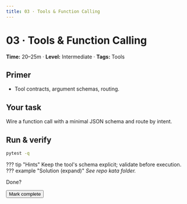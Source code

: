 ```yaml
---
title: 03 · Tools & Function Calling
---
```

<script>window.recordKataVisit && window.recordKataVisit('03-tools-functions');</script>
# 03 · Tools & Function Calling
**Time:** 20–25m · **Level:** Intermediate · **Tags:** Tools
## Primer
- Tool contracts, argument schemas, routing.
## Your task
Wire a function call with a minimal JSON schema and route by intent.
## Run & verify
```bash
pytest -q
```
??? tip "Hints"
    Keep the tool's schema explicit; validate before execution.
??? example "Solution (expand)"
    _See repo kata folder._
<div class="admonition tip"><p class="admonition-title">Done?</p>
<button class="md-button md-button--primary" onclick="markKataDone('03-tools-functions')">Mark complete</button>
</div>